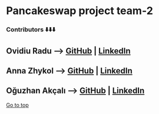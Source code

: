 # Pancakeswap project team-2


### Contributors ⬇️⬇️⬇️
## Ovidiu Radu  -->  [GitHub](https://github.com/Oxidiu) | [LinkedIn](https://www.linkedin.com/in/ovidiu-iulian-radu-485518160/)

## Anna Zhykol   -->  [GitHub](https://github.com/AnnZhy1309) | [LinkedIn](https://www.linkedin.com/in/anna-zhykol-465a22207/)

## Oğuzhan Akçalı --> [GitHub](https://github.com/okcl) | [LinkedIn](https://www.linkedin.com/in/oguzhanakcali/)


[Go to top](#pancakeswap-project)



